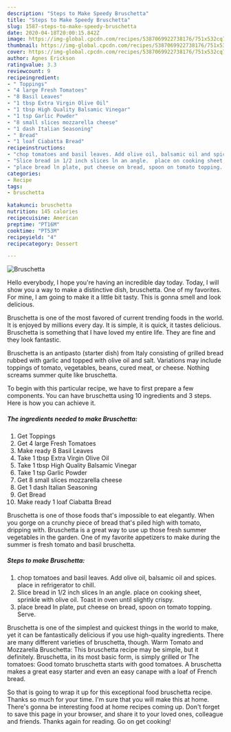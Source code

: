 ```yaml
---
description: "Steps to Make Speedy Bruschetta"
title: "Steps to Make Speedy Bruschetta"
slug: 1587-steps-to-make-speedy-bruschetta
date: 2020-04-18T20:00:15.842Z
image: https://img-global.cpcdn.com/recipes/5387069922738176/751x532cq70/bruschetta-recipe-main-photo.jpg
thumbnail: https://img-global.cpcdn.com/recipes/5387069922738176/751x532cq70/bruschetta-recipe-main-photo.jpg
cover: https://img-global.cpcdn.com/recipes/5387069922738176/751x532cq70/bruschetta-recipe-main-photo.jpg
author: Agnes Erickson
ratingvalue: 3.3
reviewcount: 9
recipeingredient:
- " Toppings"
- "4 large Fresh Tomatoes"
- "8 Basil Leaves"
- "1 tbsp Extra Virgin Olive Oil"
- "1 tbsp High Quality Balsamic Vinegar"
- "1 tsp Garlic Powder"
- "8 small slices mozzarella cheese"
- "1 dash Italian Seasoning"
- " Bread"
- "1 loaf Ciabatta Bread"
recipeinstructions:
- "chop tomatoes and basil leaves. Add olive oil, balsamic oil and spices. place in refrigerator to chill."
- "Slice bread in 1/2 inch slices ln an angle.  place on cooking sheet, sprinkle with olive oil. Toast in oven until slightly crispy."
- "place bread ln plate, put cheese on bread, spoon on tomato topping. Serve."
categories:
- Recipe
tags:
- bruschetta

katakunci: bruschetta 
nutrition: 145 calories
recipecuisine: American
preptime: "PT16M"
cooktime: "PT53M"
recipeyield: "4"
recipecategory: Dessert

---
```



![Bruschetta](https://img-global.cpcdn.com/recipes/5387069922738176/751x532cq70/bruschetta-recipe-main-photo.jpg)

Hello everybody, I hope you're having an incredible day today. Today, I will show you a way to make a distinctive dish, bruschetta. One of my favorites. For mine, I am going to make it a little bit tasty. This is gonna smell and look delicious.

Bruschetta is one of the most favored of current trending foods in the world. It is enjoyed by millions every day. It is simple, it is quick, it tastes delicious. Bruschetta is something that I have loved my entire life. They are fine and they look fantastic.

Bruschetta is an antipasto (starter dish) from Italy consisting of grilled bread rubbed with garlic and topped with olive oil and salt. Variations may include toppings of tomato, vegetables, beans, cured meat, or cheese. Nothing screams summer quite like bruschetta.


To begin with this particular recipe, we have to first prepare a few components. You can have bruschetta using 10 ingredients and 3 steps. Here is how you can achieve it.

<!--inarticleads1-->

##### The ingredients needed to make Bruschetta:

1. Get  Toppings
1. Get 4 large Fresh Tomatoes
1. Make ready 8 Basil Leaves
1. Take 1 tbsp Extra Virgin Olive Oil
1. Take 1 tbsp High Quality Balsamic Vinegar
1. Take 1 tsp Garlic Powder
1. Get 8 small slices mozzarella cheese
1. Get 1 dash Italian Seasoning
1. Get  Bread
1. Make ready 1 loaf Ciabatta Bread


Bruschetta is one of those foods that&#39;s impossible to eat elegantly. When you gorge on a crunchy piece of bread that&#39;s piled high with tomato, dripping with. Bruschetta is a great way to use up those fresh summer vegetables in the garden. One of my favorite appetizers to make during the summer is fresh tomato and basil bruschetta. 

<!--inarticleads2-->

##### Steps to make Bruschetta:

1. chop tomatoes and basil leaves. Add olive oil, balsamic oil and spices. place in refrigerator to chill.
1. Slice bread in 1/2 inch slices ln an angle.  place on cooking sheet, sprinkle with olive oil. Toast in oven until slightly crispy.
1. place bread ln plate, put cheese on bread, spoon on tomato topping. Serve.


Bruschetta is one of the simplest and quickest things in the world to make, yet it can be fantastically delicious if you use high-quality ingredients. There are many different varieties of bruschetta, though. Warm Tomato and Mozzarella Bruschetta: This bruschetta recipe may be simple, but it definitely. Bruschetta, in its most basic form, is simply grilled or The tomatoes: Good tomato bruschetta starts with good tomatoes. A bruschetta makes a great easy starter and even an easy canape with a loaf of French bread. 

So that is going to wrap it up for this exceptional food bruschetta recipe. Thanks so much for your time. I'm sure that you will make this at home. There's gonna be interesting food at home recipes coming up. Don't forget to save this page in your browser, and share it to your loved ones, colleague and friends. Thanks again for reading. Go on get cooking!
